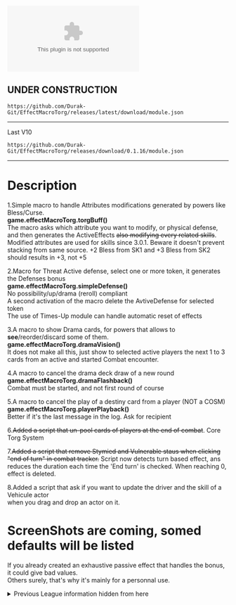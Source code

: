 ![Latest Release Download Count](https://img.shields.io/github/downloads/Durak-Git/EffectMacroTorg/latest/module.zip)

## UNDER CONSTRUCTION

    https://github.com/Durak-Git/EffectMacroTorg/releases/latest/download/module.json
<hr>
Last V10

    https://github.com/Durak-Git/EffectMacroTorg/releases/download/0.1.16/module.json

<hr>

# **Description**

1.Simple macro to handle Attributes modifications generated by powers like Bless/Curse.</br>
**game.effectMacroTorg.torgBuff()</br>**
The macro asks which attribute you want to modify, or physical defense, and then generates the ActiveEffects ~~also modifying every related skills~~.</br>
Modified attributes are used for skills since 3.0.1.
Beware it doesn't prevent stacking from same source.
+2 Bless from SK1 and +3 Bless from SK2 should results in +3, not +5

    
2.Macro for Threat Active defense, select one or more token, it generates the Defenses bonus</br>
**game.effectMacroTorg.simpleDefense()</br>**
No possibility/up/drama (reroll) compliant</br>
A second activation of the macro delete the AvtiveDefense for selected token</br>
The use of Times-Up module can handle automatic reset of effects</br>

3.A macro to show Drama cards, for powers that allows to **see**/reorder/discard some of them.</br>
**game.effectMacroTorg.dramaVision()</br>**
It does not make all this, just show to selected active players the next 1 to 3 cards from an active and started Combat encounter.

4.A macro to cancel the drama deck draw of a new round</br>
**game.effectMacroTorg.dramaFlashback()</br>**
Combat must be started, and not first round of course

5.A macro to cancel the play of a destiny card from a player (NOT a COSM)</br>
**game.effectMacroTorg.playerPlayback()</br>**
Better if it's the last message in the log. Ask for recipient

6.~~Added a script that un-pool cards of players at the end of combat~~.
Core Torg System

7.~~Added a script that remove Stymied and Vulnerable staus when clicking "end of turn" in combat tracker.~~
Script now detects turn based effect, ans reduces the duration each time the 'End turn' is checked.
When reaching 0, effect is deleted.

8.Added a script that ask if you want to update the driver and the skill of a Vehicule actor</br>
when you drag and drop an actor on it.

# ScreenShots are coming, somed defaults will be listed
If you already created an exhaustive passive effect that handles the bonus, it could give bad values.</br>
Others surely, that's why it's mainly for a personnal use.

<details><summary>Previous League information hidden from here</summary>
(Many informations that take a lot of place)
<!--- [](https://img.shields.io/badge/Foundry-v0.8.6-informational)
<!--- Downloads @ Latest Badge 
<!--- replace <user>/<repo> with your username/repository -->
<!--- ![Latest Release Download Count](https://img.shields.io/github/downloads/<user>/<repo>/latest/module.zip) -->

<!--- Forge Bazaar Install % Badge 
<!--- replace <your-module-name> with the `name` in your manifest 
<!--- ![Forge Installs](https://img.shields.io/badge/dynamic/json?label=Forge%20Installs&query=package.installs&suffix=%25&url=https%3A%2F%2Fforge-vtt.com%2Fapi%2Fbazaar%2Fpackage%2F<your-module-name>&colorB=4aa94a) --->


# How to use this Template to create a versioned Release

1. Open your repository's releases page.

![Where to click to open repository releases.](https://user-images.githubusercontent.com/7644614/93409301-9fd25080-f864-11ea-9e0c-bdd09e4418e4.png)

2. Click "Draft a new release"

![Draft a new release button.](https://user-images.githubusercontent.com/7644614/93409364-c1333c80-f864-11ea-89f1-abfcb18a8d9f.png)

3. Fill out the release version as the tag name.

If you want to add details at this stage you can, or you can always come back later and edit them.

![Release Creation Form](https://user-images.githubusercontent.com/7644614/93409543-225b1000-f865-11ea-9a19-f1906a724421.png)

4. Hit submit.

5. Wait a few minutes.

A Github Action will run to populate the `module.json` and `module.zip` with the correct urls that you can then use to distribute this release. You can check on its status in the "Actions" tab.

![Actions Tab](https://user-images.githubusercontent.com/7644614/93409820-c1800780-f865-11ea-8c6b-c3792e35e0c8.png)

6. Grab the module.json url from the release's details page.

![image](https://user-images.githubusercontent.com/7644614/93409960-10c63800-f866-11ea-83f6-270cc5d10b71.png)

This `module.json` will only ever point at this release's `module.zip`, making it useful for sharing a specific version for compatibility purposes.

7. You can use the url `https://github.com/<user>/<repo>/releases/latest/download/module.json` to refer to the manifest.

This is the url you want to use to install the module typically, as it will get updated automatically.

# How to List Your Releases on Package Admin

To request a package listing for your first release, go to the [Package Submission Form](https://foundryvtt.com/packages/submit) (accessible via a link at the bottom of the "[Systems and Modules](https://foundryvtt.com/packages/)" page on the Foundry website).

Fill in the form. "Package Name" must match the name in the module manifest.  Package Title will be the display name for the package.  Package URL should be your repo URL.
![image](https://user-images.githubusercontent.com/36359784/120664263-b49e5500-c482-11eb-9126-af7006389903.png)


One of the Foundry staff will typically get back to you with an approval or any further questions within a few days, and give you access to the package admin pages.

Once you have access to the [module admin page](https://foundryvtt.com/admin/packages/package/), you can release a new version by going into the page for your module, scrolling to the bottom, and filling in a new Package Version.

When listing a new version, Version should be the version number you set above, and the Manifest URL should be the manifest __for that specific version__ (do not use /latest/ here).
![image](https://user-images.githubusercontent.com/36359784/120664346-c4b63480-c482-11eb-9d8b-731b50d70939.png)

> ### :warning: Important :warning:
> 
> It is very important that you use the specific release manifest url, and not the `/latest` url here. For more details about why this is important and how Foundry Installs/Updates packages, read [this wiki article](https://foundryvtt.wiki/en/development/guides/releases-and-history).

Clicking "Save" in the bottom right will save the new version, which means that anyone installing your module from within Foundry will get that version, and a post will be generated in the #release-announcements channel on the official Foundry VTT Discord.


# FoundryVTT Module

Does something, probably

## Changelog
</details>
